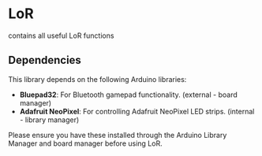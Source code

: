 # LoR
 contains all useful LoR functions
 
 ## Dependencies

This library depends on the following Arduino libraries:
- **Bluepad32**: For Bluetooth gamepad functionality. (external - board manager)
- **Adafruit NeoPixel**: For controlling Adafruit NeoPixel LED strips. (internal - library manager)

Please ensure you have these installed through the Arduino Library Manager and board manager before using LoR.

